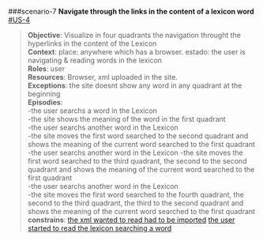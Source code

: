 ###scenario-7
**Navigate through the links in the content of a lexicon word**
[#US-4](user-stories-lexico-visualizator.md#us-4)  

> **Objective**: Visualize in four quadrants the navigation throught the hyperlinks in the content of the Lexicon  
> **Context**: place: anywhere which has a browser. estado: the user is navigating & reading words in the lexicon  
> **Roles**:  user    
> **Resources**: Browser, xml uploaded in the site.  
> **Exceptions**: the site doesnt show any word in any quadrant at the beginning  
> **Episodies**:  
>  -the user searchs a word in the Lexicon  
>  -the site shows the meaning of the word in the first quadrant  
>  -the user searchs another word in the Lexicon  
>  -the site moves the first word searched to the second quadrant and shows the meaning of the current word searched to the first quadrant  
>  -the user searchs another word in the Lexicon
>  -the site moves the first word searched to the third quadrant, the second to the second quadrant and shows the meaning of the current word searched to the first quadrant  
>  -the user searchs another word in the Lexicon  
>  -the site moves the first word searched to the fourth quadrant, the second to the third quadrant, the third to the second quadrant and shows the meaning of the current word searched to the first quadrant  
> **constrains**:  [the xml wanted to read had to be imported](user-stories-lexico-visualizator.md#us-2) [the user started to read the lexicon searching a word](user-stories-lexico-visualizator.md#us-1)  
